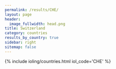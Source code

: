 ```yaml
---
permalink: /results/CHE/
layout: page
header:
  image_fullwidth: head.png
title: Switzerland
category: countries
results_by_country: true
sidebar: right
sitemap: false
---
```


{% include ioling/countries.html iol_code='CHE' %}